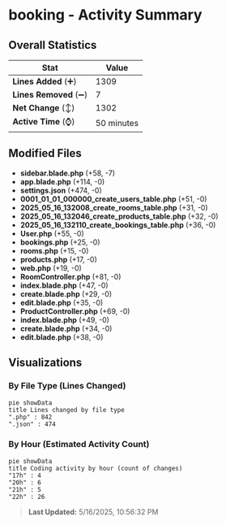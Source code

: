 # booking - Activity Summary 

## Overall Statistics

| Stat                   | Value                                                             |
| ---------------------- | ----------------------------------------------------------------- |
| **Lines Added** (➕)   | 1309                                          |
| **Lines Removed** (➖) | 7                                        |
| **Net Change** (↕)    | 1302                |
| **Active Time** (⌚)   | 50 minutes |


## Modified Files
- **sidebar.blade.php** (+58, -7)
- **app.blade.php** (+114, -0)
- **settings.json** (+474, -0)
- **0001_01_01_000000_create_users_table.php** (+51, -0)
- **2025_05_16_132008_create_rooms_table.php** (+31, -0)
- **2025_05_16_132046_create_products_table.php** (+32, -0)
- **2025_05_16_132110_create_bookings_table.php** (+36, -0)
- **User.php** (+55, -0)
- **bookings.php** (+25, -0)
- **rooms.php** (+15, -0)
- **products.php** (+17, -0)
- **web.php** (+19, -0)
- **RoomController.php** (+81, -0)
- **index.blade.php** (+47, -0)
- **create.blade.php** (+29, -0)
- **edit.blade.php** (+35, -0)
- **ProductController.php** (+69, -0)
- **index.blade.php** (+49, -0)
- **create.blade.php** (+34, -0)
- **edit.blade.php** (+38, -0)

## Visualizations

### By File Type (Lines Changed)

```mermaid
pie showData
title Lines changed by file type
".php" : 842
".json" : 474
```

### By Hour (Estimated Activity Count)

```mermaid
pie showData
title Coding activity by hour (count of changes)
"17h" : 4
"20h" : 6
"21h" : 5
"22h" : 26
```


> **Last Updated:** 5/16/2025, 10:56:32 PM